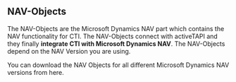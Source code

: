 ## NAV-Objects

The NAV-Objects are the Microsoft Dynamics NAV part which contains the NAV functionality for CTI. The NAV-Objects connect with activeTAPI and they finally **integrate CTI with Microsoft Dynamics NAV**. The NAV-Objects depend on the NAV Version you are using. 

You can download the NAV Objects for all different Microsoft Dynamics NAV versions from here.